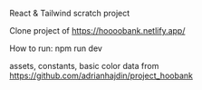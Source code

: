 React & Tailwind scratch project

Clone project of https://hoooobank.netlify.app/

How to run:
npm run dev

assets, constants, basic color data from https://github.com/adrianhajdin/project_hoobank
